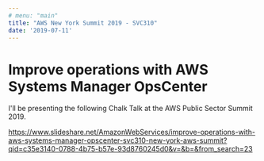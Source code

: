 ```yaml
---
# menu: "main"
title: "AWS New York Summit 2019 - SVC310"
date: '2019-07-11'
---
```

# Improve operations with AWS Systems Manager OpsCenter

I'll be presenting the following Chalk Talk at the AWS Public Sector Summit 2019.

https://www.slideshare.net/AmazonWebServices/improve-operations-with-aws-systems-manager-opscenter-svc310-new-york-aws-summit?qid=c35e3140-0788-4b75-b57e-93d8760245d0&v=&b=&from_search=23